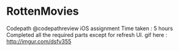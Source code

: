 RottenMovies
============
Codepath @codepathreview iOS assignment
Time taken : 5 hours 
Completed all the required parts except for refresh UI. 
gif here : http://imgur.com/dsfv355
